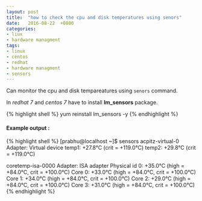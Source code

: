 ```yaml
---
layout: post
title:  "how to check the cpu and disk temperatures using senors"
date:   2016-08-22  +0800
categories:
- liux
- hardware managment
tags:
- linux
- centos
- redhat
- hardware managment
- sensors
---
```


Can monitor the cpu and disk tempareatures using `senors` command.

In *redhat 7* and *centos 7*  have to install **lm_sensors** package.

{% highlight shell %}
yum reinstall lm_sensors -y
{% endhighlight %}

#### Example output :

{% highlight shell %}
[prabhu@localhost ~]$ sensors
acpitz-virtual-0
Adapter: Virtual device
temp1:        +27.8°C  (crit = +119.0°C)
temp2:        +29.8°C  (crit = +119.0°C)

coretemp-isa-0000
Adapter: ISA adapter
Physical id 0:  +35.0°C  (high = +84.0°C, crit = +100.0°C)
Core 0:         +33.0°C  (high = +84.0°C, crit = +100.0°C)
Core 1:         +34.0°C  (high = +84.0°C, crit = +100.0°C)
Core 2:         +29.0°C  (high = +84.0°C, crit = +100.0°C)
Core 3:         +31.0°C  (high = +84.0°C, crit = +100.0°C)
{% endhighlight %}

